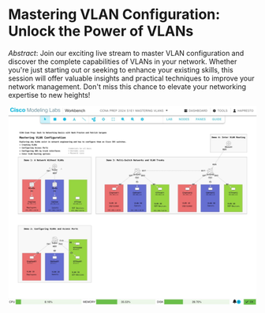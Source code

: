 # Mastering VLAN Configuration: Unlock the Power of VLANs

*Abstract*: Join our exciting live stream to master VLAN configuration and discover the complete capabilities of VLANs in your network. Whether you're just starting out or seeking to enhance your existing skills, this session will offer valuable insights and practical techniques to improve your network management. Don't miss this chance to elevate your networking expertise to new heights!

![](s1e1-vlan.jpeg)